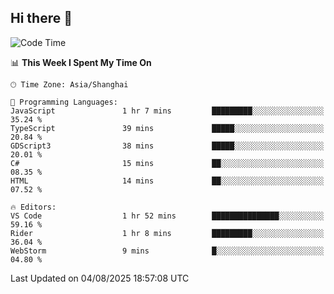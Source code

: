 ## Hi there 👋

<!--START_SECTION:waka-->
![Code Time](http://img.shields.io/badge/Code%20Time-19%20hrs%2027%20mins-blue)

📊 **This Week I Spent My Time On** 

```text
🕑︎ Time Zone: Asia/Shanghai

💬 Programming Languages: 
JavaScript               1 hr 7 mins         █████████░░░░░░░░░░░░░░░░   35.24 % 
TypeScript               39 mins             █████░░░░░░░░░░░░░░░░░░░░   20.84 % 
GDScript3                38 mins             █████░░░░░░░░░░░░░░░░░░░░   20.01 % 
C#                       15 mins             ██░░░░░░░░░░░░░░░░░░░░░░░   08.35 % 
HTML                     14 mins             ██░░░░░░░░░░░░░░░░░░░░░░░   07.52 % 

🔥 Editors: 
VS Code                  1 hr 52 mins        ███████████████░░░░░░░░░░   59.16 % 
Rider                    1 hr 8 mins         █████████░░░░░░░░░░░░░░░░   36.04 % 
WebStorm                 9 mins              █░░░░░░░░░░░░░░░░░░░░░░░░   04.80 % 
```


 Last Updated on 04/08/2025 18:57:08 UTC
<!--END_SECTION:waka-->
